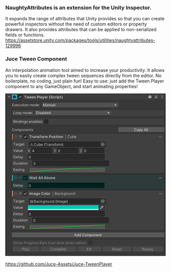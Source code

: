 ### NaughtyAttributes is an extension for the Unity Inspector.
It expands the range of attributes that Unity provides so that you can create powerful inspectors without the need of custom editors or property drawers. It also provides attributes that can be applied to non-serialized fields or functions.
https://assetstore.unity.com/packages/tools/utilities/naughtyattributes-129996

### Juce Tween Component
An interpolation animation tool aimed to increase your productivity. It allows you to easily create complex tween sequences directly from the editor. No boilerplate, no coding, just plain fun!
Easy to use: just add the Tween Player component to any GameObject, and start animating properties!

![Screenshot](jucetween.png)

https://github.com/Juce-Assets/Juce-TweenPlayer
